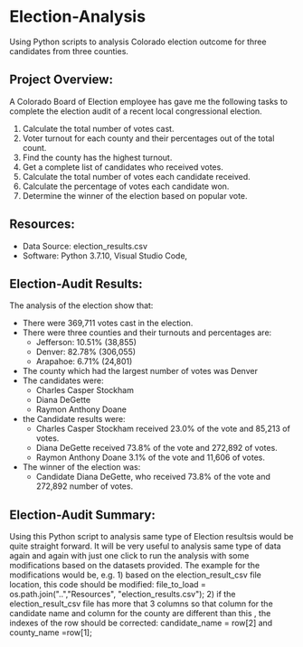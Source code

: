 # Election-Analysis
Using Python scripts to analysis Colorado election outcome for three candidates from three counties.  

## Project Overview:
A Colorado Board of Election employee has gave me the following tasks to complete the election audit of a recent local congressional election.
1. Calculate the total number of votes cast.
2. Voter turnout for each county and their percentages out of the total count.
3. Find the county has the highest turnout.
4. Get a complete list of candidates who received votes.
5. Calculate the total number of votes each candidate received.
6. Calculate the percentage of votes each candidate won.
7. Determine the winner of the election based on popular vote. 

## Resources: 
- Data Source: election_results.csv
- Software: Python 3.7.10, Visual Studio Code, 

## Election-Audit Results:
The analysis of the election show that:
- There were 369,711 votes cast in the election.
- There were three counties and their turnouts and percentages are:
    - Jefferson: 10.51% (38,855)
    - Denver: 82.78% (306,055)
    - Arapahoe: 6.71% (24,801)
- The county which had the largest number of votes was Denver 
- The candidates were:
    - Charles Casper Stockham
    - Diana DeGette
    - Raymon Anthony Doane
- the Candidate results were:
    - Charles Casper Stockham received 23.0% of the vote and 85,213 of votes.
    - Diana DeGette received 73.8% of the vote and 272,892 of votes.
    - Raymon Anthony Doane 3.1% of the vote and 11,606 of votes.
- The winner of the election was:
    - Candidate Diana DeGette, who received 73.8% of the vote and 272,892 number of votes. 

## Election-Audit Summary:
Using this Python script to analysis same type of Election resultsis would be quite straight forward. It will be very useful to analysis same type of data again and again with just one click to run the analysis with some modifications based on the datasets provided. The example for the modifications would be, e.g. 1) based on the election_result_csv file location, this code should be modified: file_to_load = os.path.join("..","Resources", "election_results.csv"); 2) if the election_result_csv file has more that 3 columns so that column for the candidate name and column for the county are different than this , the indexes of the row should be corrected: candidate_name = row[2] and county_name =row[1]; 

